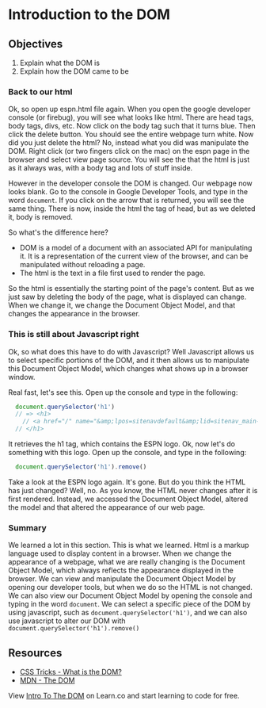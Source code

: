 # Introduction to the DOM

## Objectives

1. Explain what the DOM is
2. Explain how the DOM came to be

### Back to our html

Ok, so open up espn.html file again.  When you open the google developer console (or firebug), you will see what looks like html.  There are head tags, body tags, divs, etc.  Now click on the body tag such that it turns blue.  Then click the delete button.  You should see the entire webpage turn white.  Now did you just delete the html?  No, instead what you did was manipulate the DOM.  Right click (or two fingers click on the mac) on the espn page in the browser and select view page source.  You will see the that the html is just as it always was, with a body tag and lots of stuff inside.

However in the developer console the DOM is changed.  Our webpage now looks blank.  Go to the console in Google Developer Tools, and type in the word `document`.  If you click on the arrow that is returned, you will see the same thing.  There is now, inside the html the tag of head, but as we deleted it, body is removed.  

So what's the difference here?

  * DOM is a model of a document with an associated API for manipulating it.  It is a representation of the current view of the browser, and can be manipulated without reloading a page.  
  * The html is the text in a file first used to render the page.

So the html is essentially the starting point of the page's content.  But as we just saw by deleting the body of the page, what is displayed can change.  When we change it, we change the Document Object Model, and that changes the appearance in the browser.  

### This is still about Javascript right

Ok, so what does this have to do with Javascript?  Well Javascript allows us to select specific portions of the DOM, and it then allows us to manipulate this Document Object Model, which changes what shows up in a browser window.  

Real fast, let's see this.  Open up the console and type in the following:

  ```javascript
    document.querySelector('h1')
    // => <h1>
      // <a href="/" name="&amp;lpos=sitenavdefault&amp;lid=sitenav_main-logo">ESPN</a>
    // </h1>
  ```

It retrieves the h1 tag, which contains the ESPN logo.  Ok, now let's do something with this logo.  Open up the console, and type in the following:

  ```javascript
    document.querySelector('h1').remove()
  ```

Take a look at the ESPN logo again.  It's gone.  But do you think the HTML has just changed?  Well, no.  As you know, the HTML never changes after it is first rendered.  Instead, we accessed the Document Object Model, altered the model and that altered the appearance of our web page.  

### Summary

We learned a lot in this section.  This is what we learned.  Html is a markup language used to display content in a browser.  When we change the appearance of a webpage, what we are really changing is the Document Object Model, which always reflects the appearance displayed in the browser.  We can view and manipulate the Document Object Model by opening our developer tools, but when we do so the HTML is not changed.  We can also view our Document Object Model by opening the console and typing in the word `document`.  We can select a specific piece of the DOM by using javascript, such as `document.querySelector('h1')`, and we can also use javascript to alter our DOM with `document.querySelector('h1').remove()`

## Resources

- [CSS Tricks - What is the DOM?](https://css-tricks.com/dom/)
- [MDN - The DOM](https://developer.mozilla.org/en-US/docs/Web/API/Document_Object_Model/Introduction)

<p class='util--hide'>View <a href='https://learn.co/lessons/introduction-to-the-dom'>Intro To The DOM</a> on Learn.co and start learning to code for free.</p>
